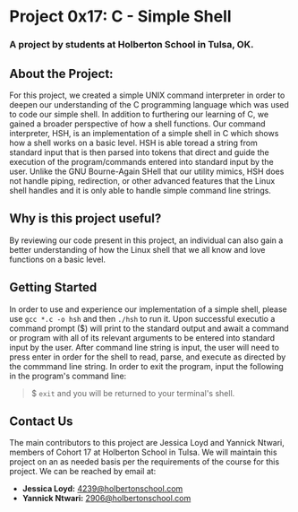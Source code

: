 # Project 0x17: C - Simple Shell
### A project by students at Holberton School in Tulsa, OK.

## About the Project:
For this project, we created a simple UNIX command interpreter in order to deepen our understanding of the C programming language which was used to code our simple shell. In addition to furthering our learning of C, we gained a broader perspective of how a shell functions.
Our command interpreter, HSH, is an implementation of a simple shell in C which shows how a shell works on a basic level. HSH is able toread a string from standard input that is then parsed into tokens that direct and guide the execution of the program/commands entered into standard input by the user. Unlike the GNU Bourne-Again SHell that our utility mimics, HSH does not handle piping, redirection, or other advanced features that the Linux shell handles and it is only able to handle simple command line strings.


## Why is this project useful?
By reviewing our code present in this project, an individual can also gain a better understanding of how the Linux shell that we all know and love functions on a basic level. 


## Getting Started
In order to use and experience our implementation of a simple shell, please use `gcc *.c -o hsh` and then `./hsh` to run it. Upon successful executio a command prompt ($) will print to the standard output and await a command or program with all of its relevant arguments to be entered into standard input by the user. After command line string is input, the user will need to press enter in order for the shell to read, parse, and execute as directed by the commmand line string. In order to exit the program, input the following in the program's command line:
> $ `exit`
and you will be returned to your terminal's shell.

## Contact Us
The main contributors to this project are Jessica Loyd and Yannick Ntwari, members of Cohort 17 at Holberton School in Tulsa. We will maintain this project on an as needed basis per the requirements of the course for this project. We can be reached by email at:
- **Jessica Loyd:** 4239@holbertonschool.com
- **Yannick Ntwari:** 2906@holbertonschool.com